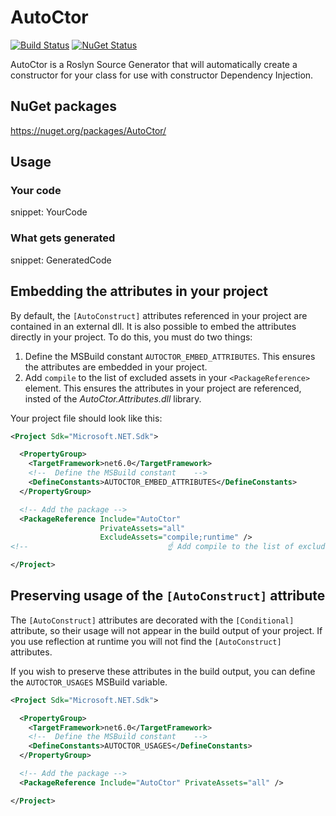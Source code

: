 # AutoCtor

[![Build Status](https://img.shields.io/github/actions/workflow/status/distantcam/autoctor/on-push-run-tests.yml?branch=main)](https://github.com/distantcam/AutoCtor/actions/workflows/on-push-run-tests.yml)
[![NuGet Status](https://img.shields.io/nuget/v/AutoCtor.svg)](https://www.nuget.org/packages/AutoCtor/)

AutoCtor is a Roslyn Source Generator that will automatically create a constructor for your class for use with constructor Dependency Injection.

## NuGet packages

https://nuget.org/packages/AutoCtor/

## Usage

### Your code

snippet: YourCode

### What gets generated

snippet: GeneratedCode

## Embedding the attributes in your project

By default, the `[AutoConstruct]` attributes referenced in your project are contained in an external dll. It is also possible to embed the attributes directly in your project. To do this, you must do two things:

1. Define the MSBuild constant `AUTOCTOR_EMBED_ATTRIBUTES`. This ensures the attributes are embedded in your project.
2. Add `compile` to the list of excluded assets in your `<PackageReference>` element. This ensures the attributes in your project are referenced, insted of the _AutoCtor.Attributes.dll_ library.

Your project file should look like this:

```xml
<Project Sdk="Microsoft.NET.Sdk">

  <PropertyGroup>
    <TargetFramework>net6.0</TargetFramework>
    <!--  Define the MSBuild constant    -->
    <DefineConstants>AUTOCTOR_EMBED_ATTRIBUTES</DefineConstants>
  </PropertyGroup>

  <!-- Add the package -->
  <PackageReference Include="AutoCtor"
                    PrivateAssets="all"
                    ExcludeAssets="compile;runtime" />
<!--                               ☝ Add compile to the list of excluded assets. -->

</Project>
```

## Preserving usage of the `[AutoConstruct]` attribute

The `[AutoConstruct]` attributes are decorated with the `[Conditional]` attribute, so their usage will not appear in the build output of your project. If you use reflection at runtime you will not find the `[AutoConstruct]` attributes.

If you wish to preserve these attributes in the build output, you can define the `AUTOCTOR_USAGES` MSBuild variable.

```xml
<Project Sdk="Microsoft.NET.Sdk">

  <PropertyGroup>
    <TargetFramework>net6.0</TargetFramework>
    <!--  Define the MSBuild constant    -->
    <DefineConstants>AUTOCTOR_USAGES</DefineConstants>
  </PropertyGroup>

  <!-- Add the package -->
  <PackageReference Include="AutoCtor" PrivateAssets="all" />

</Project>
```
